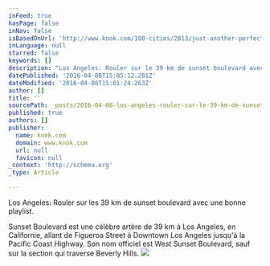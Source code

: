 ```yaml
---
inFeed: true
hasPage: false
inNav: false
isBasedOnUrl: 'http://www.knok.com/100-cities/2013/just-another-perfect-day-in-la/'
inLanguage: null
starred: false
keywords: []
description: "Los Angeles: Rouler sur le 39 km de sunset boulevard avec une bonne playlist.\_"
datePublished: '2016-04-08T15:05:12.281Z'
dateModified: '2016-04-08T15:01:24.263Z'
author: []
title: ''
sourcePath: _posts/2016-04-08-los-angeles-rouler-sur-le-39-km-de-sunset-boulevard-avec-un.md
published: true
authors: []
publisher:
  name: knok.com
  domain: www.knok.com
  url: null
  favicon: null
_context: 'http://schema.org'
_type: Article

---
```

Los Angeles: Rouler sur les 39 km de sunset boulevard avec une bonne playlist. 

Sunset Boulevard est une célèbre artère de 39 km à Los Angeles, en Californie, allant de Figueroa Street à Downtown Los Angeles jusqu'à la Pacific Coast Highway. Son nom officiel est West Sunset Boulevard, sauf sur la section qui traverse Beverly Hills.
![](http://www.knok.com/100-cities/wp-content/uploads/2013/07/Hollywood-Sign-LA.jpg)